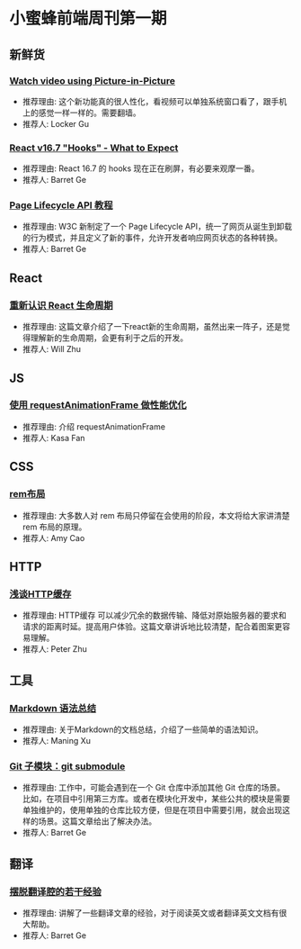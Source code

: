 # 小蜜蜂前端周刊第一期

## 新鲜货

### [Watch video using Picture-in-Picture](https://developers.google.com/web/updates/2018/10/watch-video-using-picture-in-picture)

+ 推荐理由: 这个新功能真的很人性化，看视频可以单独系统窗口看了，跟手机上的感觉一样一样的。需要翻墙。
+ 推荐人: Locker Gu

### [React v16.7 "Hooks" - What to Expect](https://zhuanlan.zhihu.com/p/47684983)

+ 推荐理由: React 16.7 的 hooks 现在正在刷屏，有必要来观摩一番。
+ 推荐人: Barret Ge

### [Page Lifecycle API 教程](http://www.ruanyifeng.com/blog/2018/11/page_lifecycle_api.html)

+ 推荐理由: W3C 新制定了一个 Page Lifecycle API，统一了网页从诞生到卸载的行为模式，并且定义了新的事件，允许开发者响应网页状态的各种转换。
+ 推荐人: Barret Ge

## React

### [重新认识 React 生命周期](https://blog.hhking.cn/2018/09/18/react-lifecycle-change/)

+ 推荐理由: 这篇文章介绍了一下react新的生命周期，虽然出来一阵子，还是觉得理解新的生命周期，会更有利于之后的开发。
+ 推荐人: Will Zhu

## JS

### [使用 requestAnimationFrame 做性能优化](https://fansgithub.github.io/2018/11/05/%E6%80%A7%E8%83%BD%E4%BC%98%E5%8C%96/)

+ 推荐理由: 介绍 requestAnimationFrame
+ 推荐人: Kasa Fan

## CSS

### [rem布局](https://www.jianshu.com/p/957e45bc29fa)

+ 推荐理由: 大多数人对 rem 布局只停留在会使用的阶段，本文将给大家讲清楚 rem 布局的原理。
+ 推荐人: Amy Cao

## HTTP

### [浅谈HTTP缓存](https://juejin.im/post/5bdeabbbe51d4505466cd741)

+ 推荐理由: HTTP缓存 可以减少冗余的数据传输、降低对原始服务器的要求和请求的距离时延。提高用户体验。这篇文章讲诉地比较清楚，配合着图案更容易理解。
+ 推荐人: Peter Zhu

## 工具

### [Markdown 语法总结](https://www.jianshu.com/p/024a43e917ae)

+ 推荐理由: 关于Markdown的文档总结，介绍了一些简单的语法知识。
+ 推荐人: Maning Xu

### [Git 子模块：git submodule](https://juejin.im/post/5aa11f486fb9a028e0140e34)

+ 推荐理由: 工作中，可能会遇到在一个 Git 仓库中添加其他 Git 仓库的场景。比如，在项目中引用第三方库。或者在模块化开发中，某些公共的模块是需要单独维护的，使用单独的仓库比较方便，但是在项目中需要引用，就会出现这样的场景。这篇文章给出了解决办法。
+ 推荐人: Barret Ge

## 翻译

### [摆脱翻译腔的若干经验](https://mp.weixin.qq.com/s/eovEHx6i_NJHL8haGO72Zw)

+ 推荐理由: 讲解了一些翻译文章的经验，对于阅读英文或者翻译英文文档有很大帮助。
+ 推荐人: Barret Ge